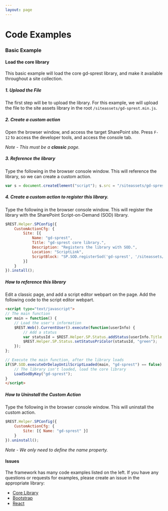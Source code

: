 ```yaml
---
layout: page
---
```

# Code Examples

### Basic Example

#### Load the core library

This basic example will load the core gd-sprest library, and make it available throughout a site collection.

##### 1. Upload the File

The first step will be to upload the library. For this example, we will upload the file to the site assets library in the root ```/siteassets/gd-sprest.min.js```.

##### 2. Create a custom action

Open the browser window, and access the target SharePoint site. Press ```F-12``` to access the developer tools, and access the console tab.

_Note - This must be a **classic** page._

##### 3. Reference the library

Type the following in the browser console window. This will reference the library, so we can create a custom action.

```js
var s = document.createElement("script"); s.src = "/siteassets/gd-sprest.min.js"; document.head.appendChild(s);
```

##### 4. Create a custom action to register this library.

Type the following in the browser console window. This will register the library with the SharePoint Script-on-Demand (SOD) library.

```js
$REST.Helper.SPConfig({
    CustomActionCfg: {
        Site: [{
            Name: "gd-sprest",
            Title: "gd-sprest core library.",
            Description: "Registers the library with SOD.",
            Location: "ScriptLink",
            ScriptBlock: "SP.SOD.registerSod('gd-sprest', '/siteassets/gd-sprest.min.js');"
        }]
    }
}).install();
```

##### How to reference this library

Edit a classic page, and add a script editor webpart on the page. Add the following code to the script editor webpart.

```html
<script type="text/javascript">
// The main function
var main = function() {
    // Load the user's information
    $REST.Web().CurrentUser().execute(function(userInfo) {
        // Add a status
        var statusId = $REST.Helper.SP.Status.addStatus(userInfo.Title, "<i>$REST core library is now available</i>");
        $REST.Helper.SP.Status.setStatusPriColor(statusId, "green");
    });
};

// Execute the main function, after the library loads
if(SP.SOD.executeOrDelayUntilScriptLoaded(main, "gd-sprest") == false) {
    // The library isn't loaded, load the core library
    LoadSodByKey("gd-sprest");
}
</script>
```

##### How to Uninstall the Custom Action

Type the following in the browser console window. This will uninstall the custom action.

```js
$REST.Helper.SPConfig({
    CustomActionCfg: {
        Site: [{ Name: "gd-sprest" }]
    }
}).uninstall();
```

_Note - We only need to define the name property._

#### Issues

The framework has many code examples listed on the left. If you have any questions or requests for examples, please create an issue in the appropriate library:

- [Core Library](https://github.com/gunjandatta/sprest/issues)
- [Bootstrap](https://github.com/gunjandatta/sprest-bs/issues)
- [React](https://github.com/gunjandatta/sprest-react/issues)